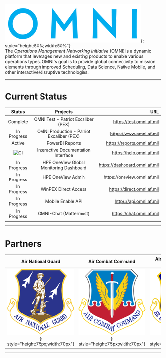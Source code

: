 ![image](img/omni_text_blue.png){: style="height:50%;width:50%"}  
The _Operations Management Networking Initiative_ (OMNI) is a dynamic platform that leverages new and existing products to enable various operations types. OMNI's goal is to provide global connectivity to mission elements through improved Scheduling, Data Science, Native Mobile, and other interactive/disruptive technologies.

---

# Current Status

| Status | Projects | URL |
| :------------: | :------------: | ------------: | 
| Complete | OMNI Test - Patriot Excaliber (PEX) | https://test.omni.af.mil |
| In Progress | OMNI Production - Patriot Excaliber (PEX) | https://www.omni.af.mil || In Progress | OMNI Staging - Patriot Excaliber (PEX) | https://devops.omni.af.mil | 
| Active | PowerBI Reports | https://reports.omni.af.mil | 
| ![CI](https://github.com/allebone/help.omni.af.mil/workflows/CI/badge.svg?branch=master) | Interactive Documentation Interface | https://help.omni.af.mil |
| In Progress | HPE OneView Global Monitoring Dashboard | https://dashboard.omni.af.mil | 
| In Progress | HPE OneView Admin | https://oneview.omni.af.mil | 
| In Progress | WinPEX Direct Access | https://direct.omni.af.mil |
| In Progress | Mobile Enable API | https://api.omni.af.mil |
| In Progress | OMNI-Chat (Mattermost) | https://chat.omni.af.mil |
||||

---

# Partners

| Air National Guard | Air Combat Command | Air Education and Training Command | AFLCMC/ Det 12 (KESSEL RUN) | PEO-BES (BESPIN) |
| :------------: | :------------: | :------------: | :------------: | :------------: |
| ![image](img/ang.png){: style="height:75px;width:70px"} | ![image](img/ACC.png){: style="height:75px;width:70px"} | ![image](img/aetc.png){: style="height:75px;width:70px"} | ![image](img/KR.png){: style="height:75px;width:70px"} | ![image](img/BESPIN.png){: style="height:75px;width:70px"} |

---
